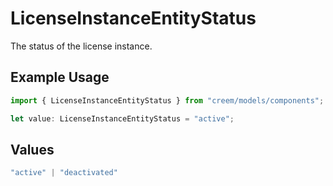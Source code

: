 # LicenseInstanceEntityStatus

The status of the license instance.

## Example Usage

```typescript
import { LicenseInstanceEntityStatus } from "creem/models/components";

let value: LicenseInstanceEntityStatus = "active";
```

## Values

```typescript
"active" | "deactivated"
```